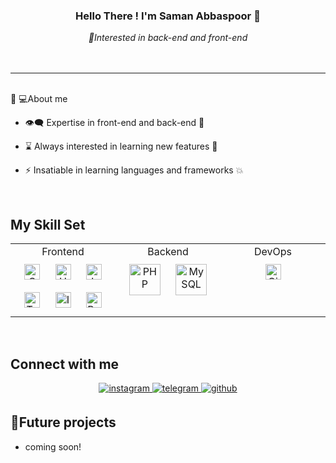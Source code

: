 ### <div align="center">Hello There ! I'm Saman Abbaspoor 👋</div>  


*<div align="center">🔹Interested in back-end and front-end</div>*  
<br>
<hr>
<br>
🔗 💻About me   
  

- 👁️‍🗨️
Expertise in front-end and back-end 🤞  
  

- ⌛ Always interested in learning new features 🚀  
  

- ⚡ Insatiable in learning languages ​​and frameworks 💥  
  

<br/>  


## My Skill Set  
<table align='center'><tr><td valign="top" width="33%">



<div align='center'>Frontend</div> 
<div align="center">  
<a href="https://www.w3schools.com/css/" target="_blank"><img style="margin: 10px" src="https://profilinator.rishav.dev/skills-assets/css3-original-wordmark.svg" alt="CSS3" height="25" /></a>  
<a href="https://en.wikipedia.org/wiki/HTML5" target="_blank"><img style="margin: 10px" src="https://profilinator.rishav.dev/skills-assets/html5-original-wordmark.svg" alt="HTML5" height="25" /></a>  
<a href="https://www.javascript.com/" target="_blank"><img style="margin: 10px" src="https://profilinator.rishav.dev/skills-assets/javascript-original.svg" alt="JavaScript" height="25" /></a>  
<a href="https://www.typescriptlang.org/" target="_blank"><img style="margin: 10px" src="https://profilinator.rishav.dev/skills-assets/typescript-original.svg" alt="TypeScript" height="25" /></a>  
<a href="https://www.adobe.com/in/products/illustrator.html" target="_blank"><img style="margin: 10px" src="https://profilinator.rishav.dev/skills-assets/adobe_illustrator-icon.svg" alt="Illustrator" height="25" /></a>  
<a href="https://getbootstrap.com/docs/3.4/javascript/" target="_blank"><img style="margin: 10px" src="https://profilinator.rishav.dev/skills-assets/bootstrap-plain.svg" alt="Bootstrap" height="25" /></a>  
</div>

</td><td valign="top" width="33%">



<div align='center'>Backend</div> 
<div align="center">  
<a href="https://www.php.net/" target="_blank"><img style="margin: 10px" src="https://profilinator.rishav.dev/skills-assets/php-original.svg" alt="PHP" height="50" /></a>  
<a href="https://www.mysql.com/" target="_blank"><img style="margin: 10px" src="https://profilinator.rishav.dev/skills-assets/mysql-original-wordmark.svg" alt="MySQL" height="50" /></a>  
</div>

</td><td valign="top" width="33%">



<div align='center'>DevOps</div>

<div align="center"> 
<a href="https://github.com/" target="_blank"><img style="margin: 10px" src="https://profilinator.rishav.dev/skills-assets/git-scm-icon.svg" alt="Git" height="25" /></a>  
</div>

</td></tr></table>  

<br/>   


## Connect with me  
<div align="center">
<a href="https://instagram.com/not_found.s.a.m.a.n" target="_blank">
<img src=https://img.shields.io/badge/instagram-%23000000.svg?&style=for-the-badge&logo=instagram&logoColor=white alt=instagram style="margin-bottom: 5px;" />
</a>
<a href="https://telegram.com/SamanAbbaspoorr target="_blank">
<img src="https://img.shields.io/badge/telegram-%2300A3E0.svg?&style=for-the-badge&logo=telegram&logoColor=white" alt="telegram" style="margin-bottom: 5px;" />
<a href="https://github.com/SamanAbb" target="_blank">
<img src=https://img.shields.io/badge/github-%2324292e.svg?&style=for-the-badge&logo=github&logoColor=white alt=github style="margin-bottom: 5px;" />
</a>  
</div>  
  
 
## 📁Future projects
   - coming soon!
  

<br/>  
